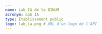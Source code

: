 ```yaml
---
name: Lab IA de la DINUM
acronym: Lab IA
type: Établissement public
logo: lab_ia.png # URL d'un logo de l'API
---
```

